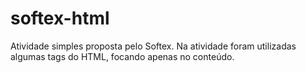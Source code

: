# softex-html
 Atividade simples proposta pelo Softex. Na atividade foram utilizadas algumas tags do HTML, focando apenas no conteúdo.
